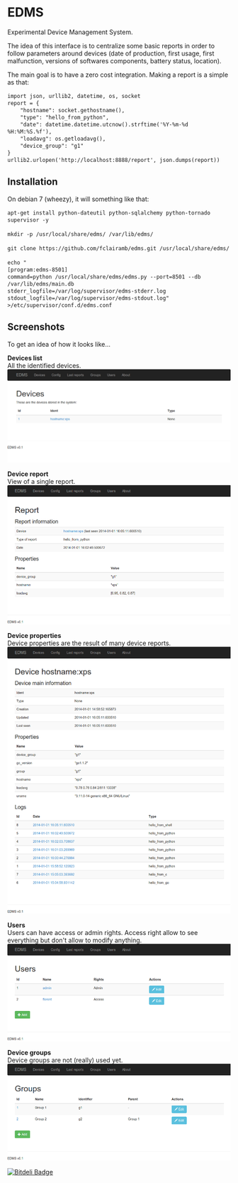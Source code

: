 EDMS
====
Experimental Device Management System.

The idea of this interface is to centralize some basic reports in order to follow parameters around devices (date of production, first usage, first malfunction, versions of softwares components, battery status, location).

The main goal is to have a zero cost integration. Making a report is a simple as that:

    import json, urllib2, datetime, os, socket
    report = {
        "hostname": socket.gethostname(),
        "type": "hello_from_python",
        "date": datetime.datetime.utcnow().strftime('%Y-%m-%d %H:%M:%S.%f'),
        "loadavg": os.getloadavg(),
        "device_group": "g1"
    }
    urllib2.urlopen('http://localhost:8888/report', json.dumps(report))

Installation
------------
On debian 7 (wheezy), it will something like that:

    apt-get install python-dateutil python-sqlalchemy python-tornado supervisor -y

    mkdir -p /usr/local/share/edms/ /var/lib/edms/

    git clone https://github.com/fclairamb/edms.git /usr/local/share/edms/

    echo "
    [program:edms-8501]
    command=python /usr/local/share/edms/edms.py --port=8501 --db /var/lib/edms/main.db
    stderr_logfile=/var/log/supervisor/edms-stderr.log
    stdout_logfile=/var/log/supervisor/edms-stdout.log" >/etc/supervisor/conf.d/edms.conf




Screenshots
-----------
To get an idea of how it looks like...

**Devices list**<br />
All the identified devices.
![Devices](https://github.com/fclairamb/edms/blob/master/quick-look/Devices.png?raw=true)

**Device report**<br />
View of a single report.
![Device report](https://github.com/fclairamb/edms/blob/master/quick-look/Report.png?raw=true)

**Device properties**<br />
Device properties are the result of many device reports.
![Device properties](https://github.com/fclairamb/edms/blob/master/quick-look/Device%20hostname%20xps.png?raw=true)

**Users**<br />
Users can have access or admin rights. Access right allow to see everything but don't allow to modify anything.
![Users](https://github.com/fclairamb/edms/blob/master/quick-look/Users.png?raw=true)

**Device groups**<br />
Device groups are not (really) used yet.
![Groups](https://github.com/fclairamb/edms/blob/master/quick-look/Groups.png?raw=true)


[![Bitdeli Badge](https://d2weczhvl823v0.cloudfront.net/fclairamb/edms/trend.png)](https://bitdeli.com/free "Bitdeli Badge")

